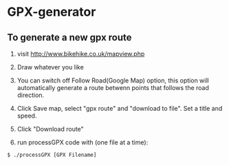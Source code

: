 # GPX-generator

## To generate a new gpx route

1. visit http://www.bikehike.co.uk/mapview.php

2. Draw whatever you like

3. You can switch off Follow Road(Google Map) option, this option will automatically generate a route betwenn points that follows the road direction.

4. Click Save map, select "gpx route" and "download to file". Set a title and speed.

5. Click "Download route"

6. run processGPX code with (one file at a time):

```
$ ./processGPX [GPX Filename]
```
